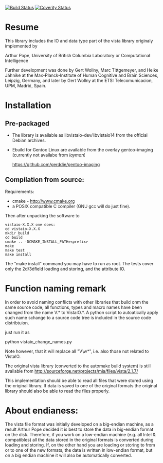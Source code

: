 
[![Build Status](https://travis-ci.org/gerddie/mia.svg?branch=master)](https://travis-ci.org/gerddie/vistaio)
[![Coverity Status](https://scan.coverity.com/projects/1013/badge.svg)](https://scan.coverity.com/projects/vistaio)


# Resume

This library includes the IO and data type part of the 
vista library originaly implemented by 

  Arthur Pope, University of British Columbia 
  Laboratory or Computational Intelligence

Further development was done by Gert Wollny, Marc Tittgemeyer, 
and Heike Jähnike at the Max-Planck-Institute of Human 
Cognitive and Brain Sciences, Leipzig, Germany, and later by 
Gert Wollny at the ETSI Telecomunicacion, UPM, Madrid, Spain.  


# Installation

## Pre-packaged

* The library is available as libvistaio-dev/libvistaio14 from
  the official Debian archives.
* Ebuild for Gentoo Linux are available from the overlay gentoo-imaging
  (currently not availabe from _layman_)

     https://github.com/gerddie/gentoo-imaging

## Compilation from source: 

Requirements:

 * cmake - http://www.cmake.org
 * a  POSIX compatible C compiler (GNU gcc will do just fine). 

Then after unpacking the software to

    vistaio-X.X.X one does: 
    cd vistaio-X.X.X
    mkdir build 
    cd build 
    cmake .. -DCMAKE_INSTALL_PATH=<prefix> 
    make 
    make test 
    make install 

The "make install" command you may have to run as root. 
The tests cover only the 2d/3dfield loading and storing, and
the attribute IO. 

# Function naming remark 

In order to avoid naming conflicts with other libraries that build 
onm the same source code, all functions, types and macro names have 
been  changed from the name V.* to VistaIO.*. A python script to 
autoatically apply such name schange to a source code tree is included
in the source code distribtuion. 

just run it as 

  python vistaio_change_names.py <source tree root>

Note however, that it will replace all "V\w*", i.e. also those not 
related to VistaIO. 

The original vista library (converted to the automake build
system) is still available from 
  http://sourceforge.net/projects/mia/files/vista/2.1.7/

This implementation should be able to read all files that were 
stored using the original library. If data is saved to one of the 
original formats the original library should also be able to read 
the files properly.


# About endianess: 

The vista file format was initially developed on a big-endian machine, 
as a result Arthur Pope decided it is best to store the data in big-endian 
format on the disk. Therefore, if you work on a low-endian machine (e.g. 
all Intel & compatibles) all the data stored in the original formats is 
converted during loading and storing. If, on the other hand you are loading 
or storing to from or to one of the new formats, the data is written in 
low-endian format, but on a big endian machine it will also be automatically 
converted.
